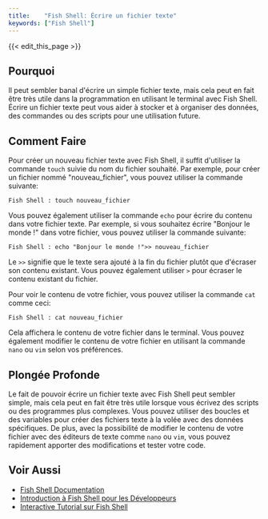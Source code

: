 ```yaml
---
title:    "Fish Shell: Écrire un fichier texte"
keywords: ["Fish Shell"]
---
```


{{< edit_this_page >}}

## Pourquoi

Il peut sembler banal d'écrire un simple fichier texte, mais cela peut en fait être très utile dans la programmation en utilisant le terminal avec Fish Shell. Écrire un fichier texte peut vous aider à stocker et à organiser des données, des commandes ou des scripts pour une utilisation future.

## Comment Faire

Pour créer un nouveau fichier texte avec Fish Shell, il suffit d'utiliser la commande `touch` suivie du nom du fichier souhaité. Par exemple, pour créer un fichier nommé "nouveau_fichier", vous pouvez utiliser la commande suivante:

```
Fish Shell : touch nouveau_fichier
```

Vous pouvez également utiliser la commande `echo` pour écrire du contenu dans votre fichier texte. Par exemple, si vous souhaitez écrire "Bonjour le monde !" dans votre fichier, vous pouvez utiliser la commande suivante:

```
Fish Shell : echo "Bonjour le monde !">> nouveau_fichier
```

Le `>>` signifie que le texte sera ajouté à la fin du fichier plutôt que d'écraser son contenu existant. Vous pouvez également utiliser `>` pour écraser le contenu existant du fichier.

Pour voir le contenu de votre fichier, vous pouvez utiliser la commande `cat` comme ceci:

```
Fish Shell : cat nouveau_fichier
```

Cela affichera le contenu de votre fichier dans le terminal. Vous pouvez également modifier le contenu de votre fichier en utilisant la commande `nano` ou `vim` selon vos préférences.

## Plongée Profonde

Le fait de pouvoir écrire un fichier texte avec Fish Shell peut sembler simple, mais cela peut en fait être très utile lorsque vous écrivez des scripts ou des programmes plus complexes. Vous pouvez utiliser des boucles et des variables pour créer des fichiers texte à la volée avec des données spécifiques. De plus, avec la possibilité de modifier le contenu de votre fichier avec des éditeurs de texte comme `nano` ou `vim`, vous pouvez rapidement apporter des modifications et tester votre code.

## Voir Aussi

- [Fish Shell Documentation](https://fishshell.com/docs/current/index.html)
- [Introduction à Fish Shell pour les Développeurs](https://dev.to/tusharpandey/introduction-to-fish-shell-for-developers-572d)
- [Interactive Tutorial sur Fish Shell](https://dev.to/kangie/interactive-tutorial-on-fish-shell-35l6)